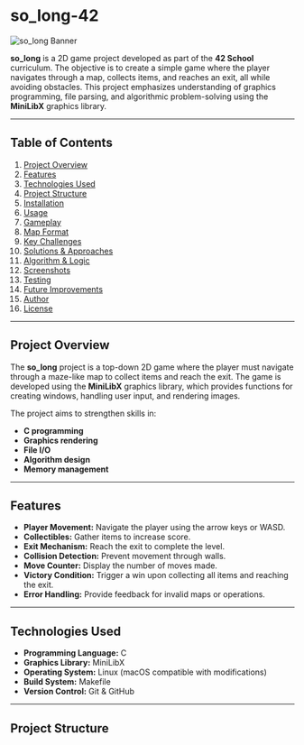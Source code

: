 # so_long-42

![so_long Banner]([https://user-images.githubusercontent.com/yourusername/so_long_banner.png](https://github.com/GhaithAlhajaj/so_long-42/blob/main/img/xpm/charac.xpm))

**so_long** is a 2D game project developed as part of the **42 School** curriculum. The objective is to create a simple game where the player navigates through a map, collects items, and reaches an exit, all while avoiding obstacles. This project emphasizes understanding of graphics programming, file parsing, and algorithmic problem-solving using the **MiniLibX** graphics library.

---

## Table of Contents

1. [Project Overview](#project-overview)
2. [Features](#features)
3. [Technologies Used](#technologies-used)
4. [Project Structure](#project-structure)
5. [Installation](#installation)
6. [Usage](#usage)
7. [Gameplay](#gameplay)
8. [Map Format](#map-format)
9. [Key Challenges](#key-challenges)
10. [Solutions & Approaches](#solutions--approaches)
11. [Algorithm & Logic](#algorithm--logic)
12. [Screenshots](#screenshots)
13. [Testing](#testing)
14. [Future Improvements](#future-improvements)
15. [Author](#author)
16. [License](#license)

---

## Project Overview

The **so_long** project is a top-down 2D game where the player must navigate through a maze-like map to collect items and reach the exit. The game is developed using the **MiniLibX** graphics library, which provides functions for creating windows, handling user input, and rendering images.

The project aims to strengthen skills in:

- **C programming**
- **Graphics rendering**
- **File I/O**
- **Algorithm design**
- **Memory management**

---

## Features

- **Player Movement:** Navigate the player using the arrow keys or WASD.
- **Collectibles:** Gather items to increase score.
- **Exit Mechanism:** Reach the exit to complete the level.
- **Collision Detection:** Prevent movement through walls.
- **Move Counter:** Display the number of moves made.
- **Victory Condition:** Trigger a win upon collecting all items and reaching the exit.
- **Error Handling:** Provide feedback for invalid maps or operations.

---

## Technologies Used

- **Programming Language:** C
- **Graphics Library:** MiniLibX
- **Operating System:** Linux (macOS compatible with modifications)
- **Build System:** Makefile
- **Version Control:** Git & GitHub

---

## Project Structure

